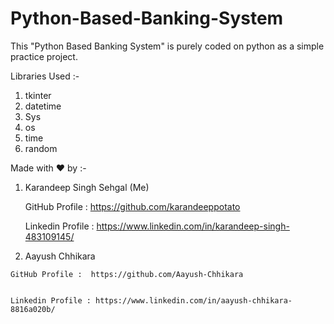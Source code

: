 # Python-Based-Banking-System

This "Python Based Banking System" is purely coded on python as a simple practice project.



Libraries Used :-

 1) tkinter
 2) datetime
 3) Sys
 4) os
 5) time
 6) random


 Made with ❤️ by :-

 1) Karandeep Singh Sehgal (Me)


    GitHub Profile :  https://github.com/karandeeppotato


    Linkedin Profile : https://www.linkedin.com/in/karandeep-singh-483109145/



  2) Aayush Chhikara


    GitHub Profile :  https://github.com/Aayush-Chhikara


    Linkedin Profile : https://www.linkedin.com/in/aayush-chhikara-8816a020b/
